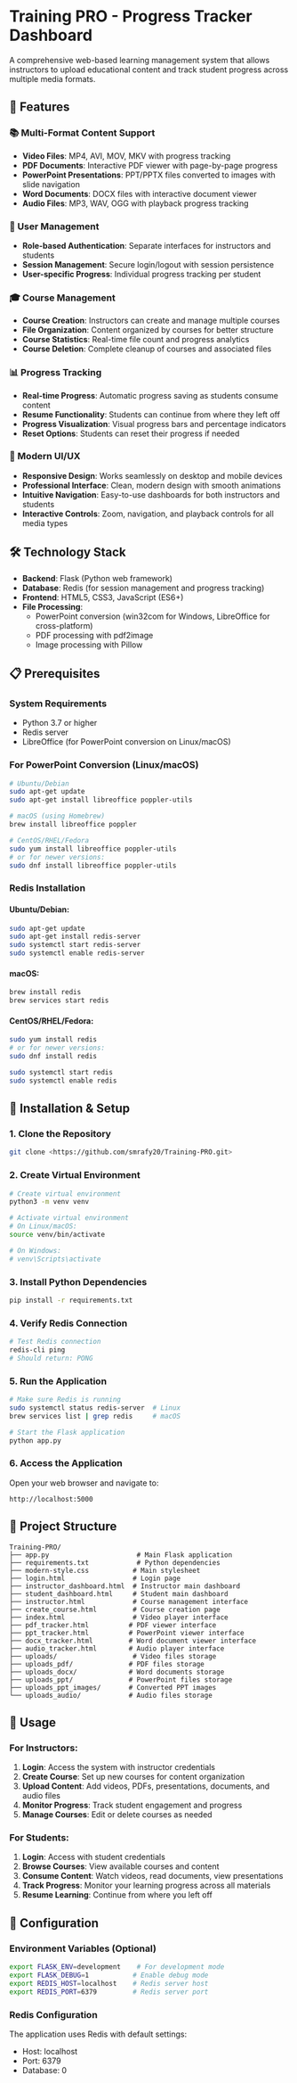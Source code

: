 # Training PRO - Progress Tracker Dashboard

A comprehensive web-based learning management system that allows instructors to upload educational content and track student progress across multiple media formats.

## 🚀 Features

### 📚 Multi-Format Content Support
- **Video Files**: MP4, AVI, MOV, MKV with progress tracking
- **PDF Documents**: Interactive PDF viewer with page-by-page progress
- **PowerPoint Presentations**: PPT/PPTX files converted to images with slide navigation
- **Word Documents**: DOCX files with interactive document viewer
- **Audio Files**: MP3, WAV, OGG with playback progress tracking

### 👥 User Management
- **Role-based Authentication**: Separate interfaces for instructors and students
- **Session Management**: Secure login/logout with session persistence
- **User-specific Progress**: Individual progress tracking per student

### 🎓 Course Management
- **Course Creation**: Instructors can create and manage multiple courses
- **File Organization**: Content organized by courses for better structure
- **Course Statistics**: Real-time file count and progress analytics
- **Course Deletion**: Complete cleanup of courses and associated files

### 📊 Progress Tracking
- **Real-time Progress**: Automatic progress saving as students consume content
- **Resume Functionality**: Students can continue from where they left off
- **Progress Visualization**: Visual progress bars and percentage indicators
- **Reset Options**: Students can reset their progress if needed

### 🎨 Modern UI/UX
- **Responsive Design**: Works seamlessly on desktop and mobile devices
- **Professional Interface**: Clean, modern design with smooth animations
- **Intuitive Navigation**: Easy-to-use dashboards for both instructors and students
- **Interactive Controls**: Zoom, navigation, and playback controls for all media types

## 🛠️ Technology Stack

- **Backend**: Flask (Python web framework)
- **Database**: Redis (for session management and progress tracking)
- **Frontend**: HTML5, CSS3, JavaScript (ES6+)
- **File Processing**: 
  - PowerPoint conversion (win32com for Windows, LibreOffice for cross-platform)
  - PDF processing with pdf2image
  - Image processing with Pillow

## 📋 Prerequisites

### System Requirements
- Python 3.7 or higher
- Redis server
- LibreOffice (for PowerPoint conversion on Linux/macOS)

### For PowerPoint Conversion (Linux/macOS)
```bash
# Ubuntu/Debian
sudo apt-get update
sudo apt-get install libreoffice poppler-utils

# macOS (using Homebrew)
brew install libreoffice poppler

# CentOS/RHEL/Fedora
sudo yum install libreoffice poppler-utils
# or for newer versions:
sudo dnf install libreoffice poppler-utils
```

### Redis Installation

#### Ubuntu/Debian:
```bash
sudo apt-get update
sudo apt-get install redis-server
sudo systemctl start redis-server
sudo systemctl enable redis-server
```

#### macOS:
```bash
brew install redis
brew services start redis
```

#### CentOS/RHEL/Fedora:
```bash
sudo yum install redis
# or for newer versions:
sudo dnf install redis

sudo systemctl start redis
sudo systemctl enable redis
```

## 🚀 Installation & Setup

### 1. Clone the Repository
```bash
git clone <https://github.com/smrafy20/Training-PRO.git>
```

### 2. Create Virtual Environment
```bash
# Create virtual environment
python3 -m venv venv

# Activate virtual environment
# On Linux/macOS:
source venv/bin/activate

# On Windows:
# venv\Scripts\activate
```

### 3. Install Python Dependencies
```bash
pip install -r requirements.txt
```

### 4. Verify Redis Connection
```bash
# Test Redis connection
redis-cli ping
# Should return: PONG
```

### 5. Run the Application
```bash
# Make sure Redis is running
sudo systemctl status redis-server  # Linux
brew services list | grep redis     # macOS

# Start the Flask application
python app.py
```

### 6. Access the Application
Open your web browser and navigate to:
```
http://localhost:5000
```

## 📁 Project Structure

```
Training-PRO/
├── app.py                      # Main Flask application
├── requirements.txt            # Python dependencies
├── modern-style.css           # Main stylesheet
├── login.html                 # Login page
├── instructor_dashboard.html  # Instructor main dashboard
├── student_dashboard.html     # Student main dashboard
├── instructor.html            # Course management interface
├── create_course.html         # Course creation page
├── index.html                 # Video player interface
├── pdf_tracker.html          # PDF viewer interface
├── ppt_tracker.html          # PowerPoint viewer interface
├── docx_tracker.html         # Word document viewer interface
├── audio_tracker.html        # Audio player interface
├── uploads/                   # Video files storage
├── uploads_pdf/              # PDF files storage
├── uploads_docx/             # Word documents storage
├── uploads_ppt/              # PowerPoint files storage
├── uploads_ppt_images/       # Converted PPT images
└── uploads_audio/            # Audio files storage
```

## 🎯 Usage

### For Instructors:
1. **Login**: Access the system with instructor credentials
2. **Create Course**: Set up new courses for content organization
3. **Upload Content**: Add videos, PDFs, presentations, documents, and audio files
4. **Monitor Progress**: Track student engagement and progress
5. **Manage Courses**: Edit or delete courses as needed

### For Students:
1. **Login**: Access with student credentials
2. **Browse Courses**: View available courses and content
3. **Consume Content**: Watch videos, read documents, view presentations
4. **Track Progress**: Monitor your learning progress across all materials
5. **Resume Learning**: Continue from where you left off

## 🔧 Configuration

### Environment Variables (Optional)
```bash
export FLASK_ENV=development    # For development mode
export FLASK_DEBUG=1           # Enable debug mode
export REDIS_HOST=localhost    # Redis server host
export REDIS_PORT=6379         # Redis server port
```

### Redis Configuration
The application uses Redis with default settings:
- Host: localhost
- Port: 6379
- Database: 0




